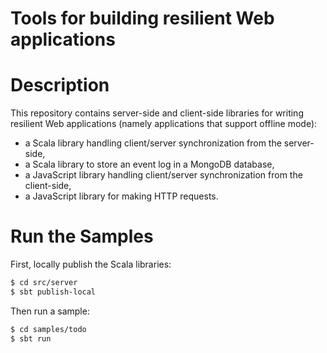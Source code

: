 Tools for building resilient Web applications
=============================================

# Description

This repository contains server-side and client-side libraries for writing resilient Web applications (namely applications that support offline mode):

- a Scala library handling client/server synchronization from the server-side,
- a Scala library to store an event log in a MongoDB database,
- a JavaScript library handling client/server synchronization from the client-side,
- a JavaScript library for making HTTP requests.

# Run the Samples

First, locally publish the Scala libraries:

```bash
$ cd src/server
$ sbt publish-local
```

Then run a sample:

```bash
$ cd samples/todo
$ sbt run
```